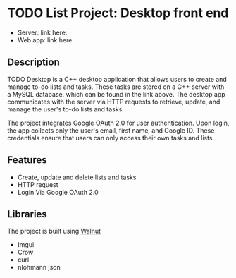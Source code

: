 # TODO List Project: Desktop front end
- Server: link here:
- Web app: link here

## Description
TODO Desktop is a C++ desktop application that allows users to create and manage to-do lists and tasks. These tasks are stored on a C++ server with a MySQL database, which can be found in the link above. The desktop app communicates with the server via HTTP requests to retrieve, update, and manage the user's to-do lists and tasks.

The project integrates Google OAuth 2.0 for user authentication. Upon login, the app collects only the user's email, first name, and Google ID. These credentials ensure that users can only access their own tasks and lists.

## Features
- Create, update and delete lists and tasks
- HTTP request
- Login Via Google OAuth 2.0

## Libraries 
The project is built using [Walnut](https://github.com/StudioCherno/Walnut) 

- Imgui
- Crow
- curl
- nlohmann json
